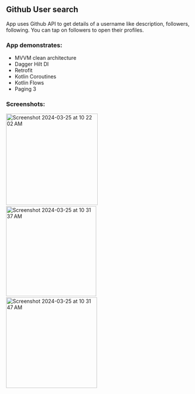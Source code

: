 <h2>Github User search</h2>

App uses Github API to get details of a username like description, followers, following.
You can tap on followers to open their profiles.

<h3>App demonstrates:</h3>
<ul>
<li>MVVM clean architecture</li>
<li>Dagger Hilt DI</li>
<li>Retrofit</li>
<li>Kotlin Coroutines</li>
<li>Kotlin Flows
<li>Paging 3</li>
</ul>

<h3>Screenshots:</h3>
<img width="250" alt="Screenshot 2024-03-25 at 10 22 02 AM" src="https://github.com/dhirajuchil007/GithubUserSearch/assets/11347648/a3b8fa5c-0568-484b-abbe-52c2133de7ba">
&nbsp
<img width="246" alt="Screenshot 2024-03-25 at 10 31 37 AM" src="https://github.com/dhirajuchil007/GithubUserSearch/assets/11347648/10fc8116-f764-4b8b-91d0-6901454a7403">
&nbsp
<img width="248" alt="Screenshot 2024-03-25 at 10 31 47 AM" src="https://github.com/dhirajuchil007/GithubUserSearch/assets/11347648/8436d083-9af7-42da-a3a6-fc26e0797a4a">



